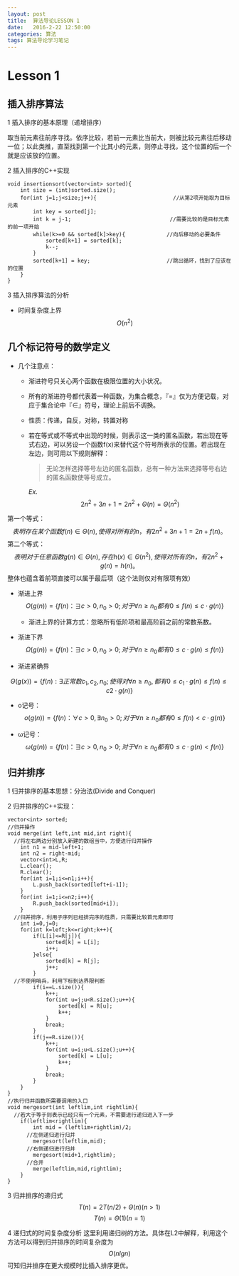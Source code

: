 ```yaml
---
layout: post
title:  算法导论LESSON 1
date:   2016-2-22 12:50:00
categories: 算法
tags: 算法导论学习笔记
---
```




# Lesson 1

## 插入排序算法

1 插入排序的基本原理（递增排序）

   取当前元素往前序寻找。依序比较，若前一元素比当前大，则被比较元素往后移动一位；以此类推，直至找到第一个比其小的元素，则停止寻找，这个位置的后一个就是应该放的位置。

2 插入排序的C++实现

``` 
void insertionsort(vector<int> sorted){
    int size = (int)sorted.size();                 
    for(int j=1;j<size;j++){                        //从第2项开始取为目标元素
        int key = sorted[j];
        int k = j-1;                               //需要比较的是目标元素的前一项开始
        while(k>=0 && sorted[k]>key){             //向后移动的必要条件
            sorted[k+1] = sorted[k];
            k--;
        }
        sorted[k+1] = key;                        //跳出循环，找到了应该在的位置
    }
}
```

3 插入排序算法的分析

- 时间复杂度上界 $$O(n^2)$$

## 几个标记符号的数学定义

- 几个注意点： 

  - 渐进符号只关心两个函数在极限位置的大小状况。
  

  - 所有的渐进符号都代表着一种函数，为集合概念，『=』仅为方便记载，对应于集合论中『∈』符号，理论上前后不调换。

  - 性质：传递，自反，对称，转置对称

  - 若在等式或不等式中出现的时候，则表示这一类的匿名函数，若出现在等式右边，可以另设一个函数f(x)来替代这个符号所表示的位置。若出现在左边，则可用以下规则解释：

    > 无论怎样选择等号左边的匿名函数，总有一种方法来选择等号右边的匿名函数使等号成立。

    _Ex._ 
    $$
    2n^2+3n+1=2n^2+\Theta(n)=\Theta(n^2)
    $$

第一个等式：
$$ 
表明存在某个函数f(n) \in \Theta(n),使得对所有的n，有2n^2+3n+1=2n+f(n)。
$$
第二个等式：
$$
表明对于任意函数g(n)\in\Theta(n),存在h(x)\in\Theta(n^2),使得对所有的n，有2n^2+g(n)=h(n)。
$$
整体也蕴含着前项直接可以属于最后项（这个法则仅对有限项有效）

- 渐进上界
  $$
  O(g(n)) = \{f(n) ：\exists c>0,n_0>0 ;对于\forall n\ge n_0  都有0\le f(n) \le c·g(n)  \}
  $$

  - 渐进上界的计算方式：忽略所有低阶项和最高阶前之前的常数系数。

- 渐进下界
  $$
  \Omega (g(n)) = \{f(n) ：\exists c>0,n_0>0 ;对于\forall n\ge n_0  都有0\le c·g(n) \le f(n)  \}
  $$

- 渐进紧确界

$$
\Theta(g(x))=\{f(n):\exists 正常数 c_1,c_2,n_0;使得对\forall n\ge n_0,都有0\le c_1·g(n)\le f(n) \le c2·g(n) \}
$$

 - o记号：
$$
o(g(n)) = \{f(n) ：\forall c>0,\exists n_0>0 ;对于\forall n\ge n_0  都有0\le f(n) < c·g(n)  \}
$$

 - ω记号：
$$
 \omega(g(n)) = \{f(n) ：\exists c>0,n_0>0 ;对于\forall n\ge n_0  都有0\le c·g(n) <  f(n) \}
$$



## 归并排序

1 归并排序的基本思想：分治法(Divide and Conquer)

2 归并排序的C++实现：

```
vector<int> sorted;
//归并操作
void merge(int left,int mid,int right){           
  //将左右两边分别放入新建的数组当中，方便进行归并操作
    int n1 = mid-left+1;            
    int n2 = right-mid;
    vector<int>L,R;
    L.clear();
    R.clear();
    for(int i=1;i<=n1;i++){
        L.push_back(sorted[left+i-1]);
    }
    for(int i=1;i<=n2;i++){
        R.push_back(sorted[mid+i]);
    }
  //归并排序，利用子序列已经排完序的性质，只需要比较首元素即可
    int i=0,j=0;
    for(int k=left;k<=right;k++){
        if(L[i]<=R[j]){
            sorted[k] = L[i];
            i++;
        }else{
            sorted[k] = R[j];
            j++;
        }
  //不使用哨兵，利用下标到达界限判断
        if(i==L.size()){
            k++;
            for(int u=j;u<R.size();u++){
                sorted[k] = R[u];
                k++;
            }
            break;
        }
        if(j==R.size()){
            k++;
            for(int u=i;u<L.size();u++){
                sorted[k] = L[u];
                k++;
            }
            break;
        }
    }
}
//执行归并函数所需要调用的入口
void mergesort(int leftlim,int rightlim){
  //若大于等于则表示已经只有一个元素，不需要进行递归进入下一步
    if(leftlim<rightlim){
        int mid = (leftlim+rightlim)/2;
      //左侧递归进行归并
        mergesort(leftlim,mid);
      //右侧递归进行归并
        mergesort(mid+1,rightlim);
      //合并
        merge(leftlim,mid,rightlim);
    }
}
```

3 归并排序的递归式
$$
T(n) = 2T(n/2)+\Theta(n)     (n > 1)
$$
$$
T(n) = \Theta(1) (n=1)
$$

4 递归式的时间复杂度分析
这里利用递归树的方法。具体在L2中解释，利用这个方法可以得到归并排序的时间复杂度为
$$
O(nlgn)
$$
可知归并排序在更大规模时比插入排序更优。
